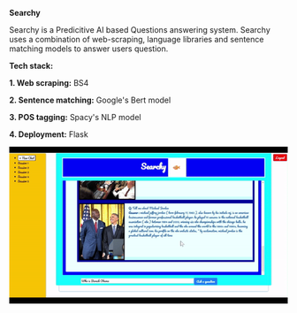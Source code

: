 **Searchy** 


Searchy is a Predicitive AI based Questions answering system. Searchy uses a combination of web-scraping, language libraries and sentence matching models to answer users question. 

**Tech stack:**

**1. Web scraping:** 
  BS4

**2. Sentence matching:**
  Google's Bert model

**3. POS tagging:**
  Spacy's NLP model 

**4. Deployment:**
  Flask 
  

  ![GIF Description](./static/output.gif)




